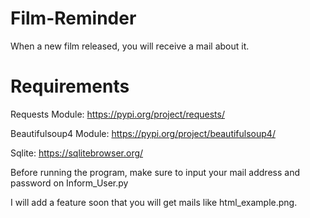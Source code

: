 # Film-Reminder
When a new film released, you will receive a mail about it.

# Requirements
Requests Module: https://pypi.org/project/requests/

Beautifulsoup4 Module: https://pypi.org/project/beautifulsoup4/

Sqlite: https://sqlitebrowser.org/

Before running the program, make sure to input your mail address and password on Inform_User.py

I will add a feature soon that you will get mails like html_example.png. 
